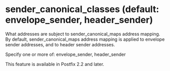 # sender_canonical_classes (default: envelope_sender, header_sender)
 What addresses are subject to sender\_canonical\_maps address
mapping. By default, sender\_canonical\_maps address mapping is
applied to envelope sender addresses, and to header sender addresses.



 Specify one or more of: envelope\_sender, header\_sender 


 This feature is available in Postfix 2.2 and later. 


